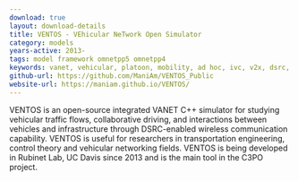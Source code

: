 ```yaml
---
download: true
layout: download-details
title: VENTOS - VEhicular NeTwork Open Simulator
category: models
years-active: 2013-
tags: model framework omnetpp5 omnetpp4
keywords: vanet, vehicular, platoon, mobility, ad hoc, ivc, v2x, dsrc, wave, 802.11p, 1609.4, wireless, cosimulation
github-url: https://github.com/ManiAm/VENTOS_Public
website-url: https://maniam.github.io/VENTOS/
---
```


VENTOS is an open-source integrated VANET C++ simulator for studying vehicular
traffic flows, collaborative driving, and interactions between vehicles and
infrastructure through DSRC-enabled wireless communication capability. VENTOS is
useful for researchers in transportation engineering, control theory and
vehicular networking fields. VENTOS is being developed in Rubinet Lab, UC Davis
since 2013 and is the main tool in the C3PO project.
